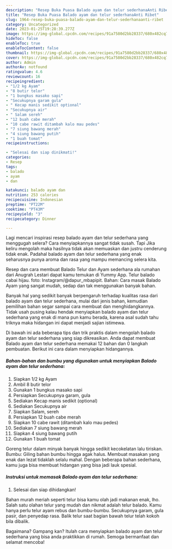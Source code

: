 ```yaml
---
description: "Resep Buka Puasa Balado ayam dan telur sederhanaAnti Ribet"
title: "Resep Buka Puasa Balado ayam dan telur sederhanaAnti Ribet"
slug: 1964-resep-buka-puasa-balado-ayam-dan-telur-sederhanaanti-ribet
category: Uncategorized
date: 2023-01-25T19:28:39.277Z
image: https://img-global.cpcdn.com/recipes/91a7580d2bb28337/680x482cq70/balado-ayam-dan-telur-sederhana-foto-resep-utama.jpg
hideToc: false
enableToc: true
enableTocContent: false
thumbnail: https://img-global.cpcdn.com/recipes/91a7580d2bb28337/680x482cq70/balado-ayam-dan-telur-sederhana-foto-resep-utama.jpg
cover: https://img-global.cpcdn.com/recipes/91a7580d2bb28337/680x482cq70/balado-ayam-dan-telur-sederhana-foto-resep-utama.jpg
author: Admin
authorAv: notfound
ratingvalue: 4.6
reviewcount: 16
recipeingredient:
- "1/2 kg Ayam"
- "8 butir telor"
- "1 bungkus masako sapi"
- "Secukupnya garam gula"
- " Kecap manis sedikit optional"
- "Secukupnya air"
- " Salam sereh"
- "12 buah cabe merah"
- "10 cabe rawit ditambah kalo mau pedes"
- "7 siung bawang merah"
- "4 siung bawang putih"
- "1 buah tomat"
recipeinstructions:

- "Selesai dan siap dinikmati!"
categories:
- Resep
tags:
- balado
- ayam
- dan

katakunci: balado ayam dan 
nutrition: 253 calories
recipecuisine: Indonesian
preptime: "PT22M"
cooktime: "PT43M"
recipeyield: "3"
recipecategory: Dinner

---
```



Lagi mencari inspirasi resep balado ayam dan telur sederhana yang menggugah selera? Cara menyiapkannya sangat tidak susah. Tapi Jika keliru mengolah maka hasilnya tidak akan memuaskan dan justru cenderung tidak enak. Padahal balado ayam dan telur sederhana yang enak seharusnya punya aroma dan rasa yang mampu memancing selera kita.


Resep dan cara membuat Balado Telur dan Ayam sederhana ala rumahan dari Anugrah Lestari dapat kamu temukan di Yummy App. Telur balado cabai hijau. foto: Instagram/@dapur_mbapipit. Bahan: Cara masak Balado Ayam yang sangat mudah, sedap dan tak menggunakan banyak bahan.

Banyak hal yang sedikit banyak berpengaruh terhadap kualitas rasa dari balado ayam dan telur sederhana, mulai dari jenis bahan, kemudian pemilihan bahan segar sampai cara membuat dan menghidangkannya. Tidak usah pusing kalau hendak menyiapkan balado ayam dan telur sederhana yang enak di mana pun kamu berada, karena asal sudah tahu triknya maka hidangan ini dapat menjadi sajian istimewa.


Di bawah ini ada beberapa tips dan trik praktis dalam mengolah balado ayam dan telur sederhana yang siap dikreasikan. Anda dapat membuat Balado ayam dan telur sederhana memakai 12 bahan dan 0 langkah pembuatan. Berikut ini cara dalam menyiapkan hidangannya.

<!--inarticleads1-->

##### Bahan-bahan dan bumbu yang digunakan untuk menyiapkan Balado ayam dan telur sederhana:

1. Siapkan 1/2 kg Ayam
1. Ambil 8 butir telor
1. Gunakan 1 bungkus masako sapi
1. Persiapkan Secukupnya garam, gula
1. Sediakan  Kecap manis sedikit (optional)
1. Sediakan Secukupnya air
1. Siapkan  Salam, sereh
1. Persiapkan 12 buah cabe merah
1. Siapkan 10 cabe rawit (ditambah kalo mau pedes)
1. Sediakan 7 siung bawang merah
1. Siapkan 4 siung bawang putih
1. Gunakan 1 buah tomat


Goreng telur dalam minyak banyak hingga sedikit kecokelatan lalu tiriskan. Bumbu: Giling bahan bumbu hingga agak halus. Membuat masakan yang enak dan lezat tidaklah selalu mahal. Dengan beberapa bahan sederhana, kamu juga bisa membuat hidangan yang bisa jadi lauk spesial. 

<!--inarticleads2-->

##### Instruksi untuk memasak Balado ayam dan telur sederhana:


1. Selesai dan siap dihidangkan!

Bahan murah meriah seperti telur bisa kamu olah jadi makanan enak, lho. Salah satu olahan telur yang mudah dan nikmat adalah telur balado. Kamu hanya perlu telur ayam rebus dan bumbu-bumbu. Secukupnya garam, gula pasir, dan penyedap rasa. Balik telur saat bagian bawah telur telah kokoh bila dibalik. 

Bagaimana? Gampang kan? Itulah cara menyiapkan balado ayam dan telur sederhana yang bisa anda praktikkan di rumah. Semoga bermanfaat dan selamat mencoba!

